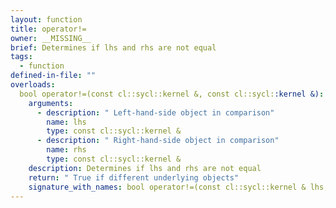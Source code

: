```yaml
---
layout: function
title: operator!=
owner: __MISSING__
brief: Determines if lhs and rhs are not equal
tags:
  - function
defined-in-file: ""
overloads:
  bool operator!=(const cl::sycl::kernel &, const cl::sycl::kernel &):
    arguments:
      - description: " Left-hand-side object in comparison"
        name: lhs
        type: const cl::sycl::kernel &
      - description: " Right-hand-side object in comparison"
        name: rhs
        type: const cl::sycl::kernel &
    description: Determines if lhs and rhs are not equal
    return: " True if different underlying objects"
    signature_with_names: bool operator!=(const cl::sycl::kernel & lhs, const cl::sycl::kernel & rhs)
---
```

